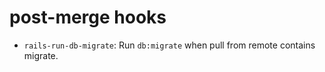 # post-merge hooks

* `rails-run-db-migrate`: Run `db:migrate` when pull from remote contains migrate.
